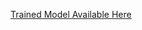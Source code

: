 [Trained Model Available Here](https://drive.google.com/file/d/18byKK0QKvOc5Yx-68BXsh-Azv8gBrJ30/view?usp=sharing)
